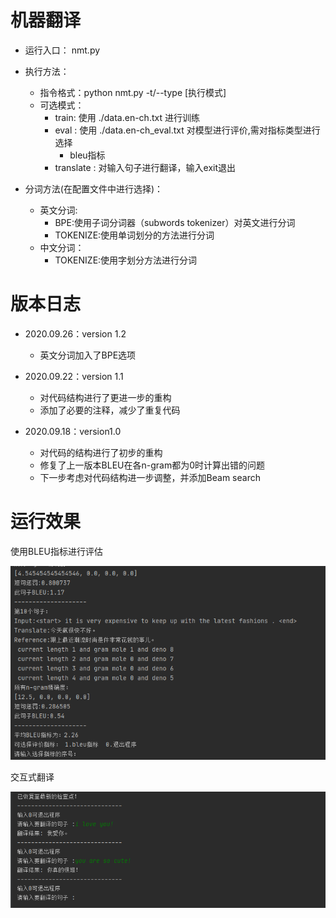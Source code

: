 # 机器翻译

- 运行入口： nmt.py
- 执行方法：
    - 指令格式：python nmt.py -t/--type [执行模式]
    - 可选模式：
        - train: 使用 ./data.en-ch.txt 进行训练
        - eval : 使用 ./data.en-ch_eval.txt 对模型进行评价,需对指标类型进行选择
            - bleu指标
        - translate : 对输入句子进行翻译，输入exit退出

- 分词方法(在配置文件中进行选择)：
    - 英文分词:
        - BPE:使用子词分词器（subwords tokenizer）对英文进行分词
        - TOKENIZE:使用单词划分的方法进行分词
    - 中文分词：
        - TOKENIZE:使用字划分方法进行分词

# 版本日志

- 2020.09.26：version 1.2
    - 英文分词加入了BPE选项

- 2020.09.22：version 1.1
    - 对代码结构进行了更进一步的重构
    - 添加了必要的注释，减少了重复代码
    
- 2020.09.18：version1.0
    - 对代码的结构进行了初步的重构
    - 修复了上一版本BLEU在各n-gram都为0时计算出错的问题
    - 下一步考虑对代码结构进一步调整，并添加Beam search


    
# 运行效果

使用BLEU指标进行评估

![](./image/test_eval_bleu.png)


交互式翻译

![](./image/test_translate.png)